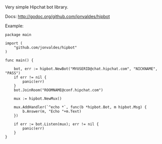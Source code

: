 Very simple Hipchat bot library.

Docs: http://godoc.org/github.com/jonvaldes/hipbot

Example:

    package main

    import (
        "github.com/jonvaldes/hipbot"
    )

    func main() {

        bot, err := hipbot.NewBot("MYUSERID@chat.hipchat.com", "NICKNAME", "PASS")
        if err != nil {
            panic(err)
        }
        bot.JoinRoom("ROOMNAME@conf.hipchat.com")

        mux := hipbot.NewMux()

        mux.AddHandler(`^echo *`, func(b *hipbot.Bot, m hipbot.Msg) {
            b.Answer(m, "Echo "+m.Text)
        })

        if err := bot.Listen(mux); err != nil {
            panic(err)
        }
    }
